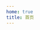 ```yaml
---
home: true
title: 首页
---
```


<KnowledgeGraphAsync
  title="知识图谱"
  url="/data/knowledge.json"
  height="500px"
  :force="{ edgeLength: 30, repulsion: 50, gravity: 0.1 }"
/>
